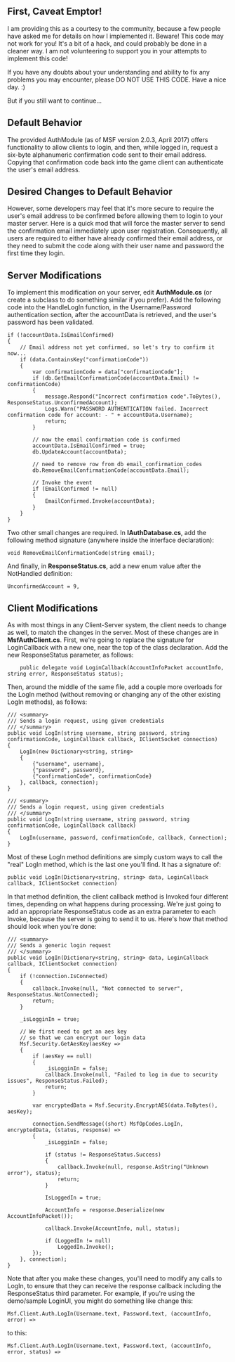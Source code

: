 ## First, Caveat Emptor!

I am providing this as a courtesy to the community, because a few people have asked me for details on how I implemented it. Beware! This code may not work for you! It's a bit of a hack, and could probably be done in a cleaner way. I am not volunteering to support you in your attempts to implement this code!

If you have any doubts about your understanding and ability to fix any problems you may encounter, please DO NOT USE THIS CODE. Have a nice day. :)

But if you still want to continue...

## Default Behavior

The provided AuthModule (as of MSF version 2.0.3, April 2017) offers functionality to allow clients to login, and then, while logged in, request a six-byte alphanumeric confirmation code sent to their email address. Copying that confirmation code back into the game client can authenticate the user's email address.

## Desired Changes to Default Behavior

However, some developers may feel that it's more secure to require the user's email address to be confirmed before allowing them to login to your master server. Here is a quick mod that will force the master server to send the confirmation email immediately upon user registration. Consequently, all users are required to either have already confirmed their email address, or they need to submit the code along with their user name and password the first time they login.

## Server Modifications

To implement this modification on your server, edit **AuthModule.cs** (or create a subclass to do something similar if you prefer). Add the following code into the HandleLogIn function, in the Username/Password authentication section, after the accountData is retrieved, and the user's password has been validated.

	if (!accountData.IsEmailConfirmed)
	{
		// Email address not yet confirmed, so let's try to confirm it now...
		if (data.ContainsKey("confirmationCode"))
		{
			var confirmationCode = data["confirmationCode"];
			if (db.GetEmailConfirmationCode(accountData.Email) != confirmationCode)
			{
				message.Respond("Incorrect confirmation code".ToBytes(), ResponseStatus.UnconfirmedAccount);
				Logs.Warn("PASSWORD AUTHENTICATION failed. Incorrect confirmation code for account: - " + accountData.Username);
				return;
			}

			// now the email confirmation code is confirmed
			accountData.IsEmailConfirmed = true;
			db.UpdateAccount(accountData);

			// need to remove row from db email_confirmation_codes
			db.RemoveEmailConfirmationCode(accountData.Email);

			// Invoke the event
			if (EmailConfirmed != null)
			{
				EmailConfirmed.Invoke(accountData);
			}
		}
	}

Two other small changes are required. In **IAuthDatabase.cs**, add the following method signature (anywhere inside the interface declaration):

	void RemoveEmailConfirmationCode(string email);

And finally, in **ResponseStatus.cs**, add a new enum value after the NotHandled definition:

	UnconfirmedAccount = 9,

## Client Modifications

As with most things in any Client-Server system, the client needs to change as well, to match the changes in the server. Most of these changes are in **MsfAuthClient.cs**. First, we're going to replace the signature for LoginCallback with a new one, near the top of the class declaration. Add the new ResponseStatus parameter, as follows:

        public delegate void LoginCallback(AccountInfoPacket accountInfo, string error, ResponseStatus status);

Then, around the middle of the same file, add a couple more overloads for the LogIn method (without removing or changing any of the other existing LogIn methods), as follows:

	/// <summary>
	/// Sends a login request, using given credentials
	/// </summary>
	public void LogIn(string username, string password, string confirmationCode, LoginCallback callback, IClientSocket connection)
	{
		LogIn(new Dictionary<string, string>
		{
			{"username", username},
			{"password", password},
			{"confirmationCode", confirmationCode}
		}, callback, connection);
	}

	/// <summary>
	/// Sends a login request, using given credentials
	/// </summary>
	public void LogIn(string username, string password, string confirmationCode, LoginCallback callback)
	{
		LogIn(username, password, confirmationCode, callback, Connection);
	}

Most of these LogIn method definitions are simply custom ways to call the "real" LogIn method, which is the last one you'll find. It has a signature of:

    public void LogIn(Dictionary<string, string> data, LoginCallback callback, IClientSocket connection)

In that method definition, the client callback method is Invoked four different times, depending on what happens during processing. We're just going to add an appropriate ResponseStatus code as an extra parameter to each Invoke, because the server is going to send it to us. Here's how that method should look when you're done:

	/// <summary>
	/// Sends a generic login request
	/// </summary>
	public void LogIn(Dictionary<string, string> data, LoginCallback callback, IClientSocket connection)
	{
		if (!connection.IsConnected)
		{
			callback.Invoke(null, "Not connected to server", ResponseStatus.NotConnected);
			return;
		}

		_isLogginIn = true;

		// We first need to get an aes key 
		// so that we can encrypt our login data
		Msf.Security.GetAesKey(aesKey =>
		{
			if (aesKey == null)
			{
				_isLogginIn = false;
				callback.Invoke(null, "Failed to log in due to security issues", ResponseStatus.Failed);
				return;
			}

			var encryptedData = Msf.Security.EncryptAES(data.ToBytes(), aesKey);

			connection.SendMessage((short) MsfOpCodes.LogIn, encryptedData, (status, response) =>
			{
				_isLogginIn = false;

				if (status != ResponseStatus.Success)
				{
					callback.Invoke(null, response.AsString("Unknown error"), status);
					return;
				}

				IsLoggedIn = true;

				AccountInfo = response.Deserialize(new AccountInfoPacket());

				callback.Invoke(AccountInfo, null, status);

				if (LoggedIn != null)
					LoggedIn.Invoke();
			});
		}, connection);
	}

Note that after you make these changes, you'll need to modify any calls to LogIn, to ensure that they can receive the response callback including the ResponseStatus third parameter. For example, if you're using the demo/sample LoginUI, you might do something like change this:

    Msf.Client.Auth.LogIn(Username.text, Password.text, (accountInfo, error) =>

to this:

    Msf.Client.Auth.LogIn(Username.text, Password.text, (accountInfo, error, status) =>



